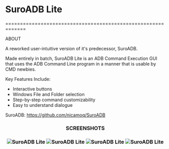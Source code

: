 # SuroADB Lite
=============================================================

ABOUT

A reworked user-intuitive version of it's predecessor, SuroADB.

Made entirely in batch, SuroADB Lite is an ADB Command Execution GUI that
uses the ADB Command Line program in a manner that is usable by CMD newbies.


Key Features Include:
- Interactive buttons
- Windows File and Folder selection
- Step-by-step command customizability
- Easy to understand dialogue

SuroADB: https://github.com/nicamoq/SuroADB


<center><h3>SCREENSHOTS<h3



![SuroADB Lite](https://i.ibb.co/c6RpyWp/1.png)
![SuroADB Lite](https://i.ibb.co/mSHzG2L/2.png)
![SuroADB Lite](https://i.ibb.co/cQPSrGY/3.png)
![SuroADB Lite](https://i.ibb.co/4jBdp7H/4.png)
